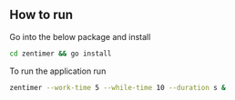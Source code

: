 ## How to run

Go into the below package and install
```bash
cd zentimer && go install
```
To run the application run
```bash
zentimer --work-time 5 --while-time 10 --duration s &
```

